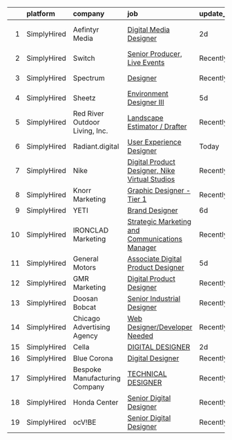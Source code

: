 

|    | platform    | company                        | job                                                                                                                                                         | update_time   | location               |
|---:|:------------|:-------------------------------|:------------------------------------------------------------------------------------------------------------------------------------------------------------|:--------------|:-----------------------|
|  1 | SimplyHired | Aefintyr Media                 | [Digital Media Designer](https://www.simplyhired.com/job/Bn0UKVgSChceRIP1j18AbhL19upQWpSnr-FRjgbkZDfMdCtoSoOewQ?q=digital+designer)                         | 2d            | Austin, TX +1 location |
|  2 | SimplyHired | Switch                         | [Senior Producer, Live Events](https://www.simplyhired.com/job/VrIHQmrD_aj2O1dYXkGq3xfaLZSerx74yDoqWpp4WDWX4d7YfW0rIA?q=digital+designer)                   | Recently      | St. Louis, MO          |
|  3 | SimplyHired | Spectrum                       | [Designer](https://www.simplyhired.com/job/0dSRwgiXxQPjWjyLX_OMl6rq3kiiFtiDoS0sMFYFBGWHDcXWqpvRNw?q=digital+designer)                                       | Recently      | Traverse City, MI      |
|  4 | SimplyHired | Sheetz                         | [Environment Designer III](https://www.simplyhired.com/job/zITHYh51mQDt-6midSKrPVidVkncXopdnYBiuRT7MPpPVSouFHp8ow?q=digital+designer)                       | 5d            | Claysburg, PA          |
|  5 | SimplyHired | Red River Outdoor Living, Inc. | [Landscape Estimator / Drafter](https://www.simplyhired.com/job/3FZw0I5Vdng0MfFrDbPuDx0Wby4ciLDRv9D1qafryf1OcAxpYxsqfQ?q=digital+designer)                  | Recently      | Paris, TX              |
|  6 | SimplyHired | Radiant.digital                | [User Experience Designer](https://www.simplyhired.com/job/021iFxMgfaPuxfNs1e8ZzHcFgynOfcMlamoGnjaPfr2XEDsI08P5Sw?q=digital+designer)                       | Today         | Remote                 |
|  7 | SimplyHired | Nike                           | [Digital Product Designer, Nike Virtual Studios](https://www.simplyhired.com/job/AqMYh3RHe9_nPkvM1-BomXGyNXG_O6mnYm_Nx7olzLc2V8Ucx8SwXg?q=digital+designer) | Recently      | Los Angeles, CA        |
|  8 | SimplyHired | Knorr Marketing                | [Graphic Designer - Tier 1](https://www.simplyhired.com/job/M9gR1VjhZqT10Jee_z6Q5pCnDgkHAUgJ50L1vcBv39RHKPiwKRDH5w?q=digital+designer)                      | Recently      | Traverse City, MI      |
|  9 | SimplyHired | YETI                           | [Brand Designer](https://www.simplyhired.com/job/CiMuVz6836Lk8Fn1pgoBIRjIDQVesOiiDiloBumdqrlwNc17tPVYKg?q=digital+designer)                                 | 6d            | Austin, TX             |
| 10 | SimplyHired | IRONCLAD Marketing             | [Strategic Marketing and Communications Manager](https://www.simplyhired.com/job/5wwG5xFRCVDBnOepdTsLnrltT_seTQlhDji2ObKskmC-26MHAQWrog?q=digital+designer) | Recently      | Fargo, ND              |
| 11 | SimplyHired | General Motors                 | [Associate Digital Product Designer](https://www.simplyhired.com/job/svgJxrUuNTHkpRGKz-5B6UBHCS32ytF3ndq3AQAMaaEnTbOfQo5xHg?q=digital+designer)             | 5d            | Remote                 |
| 12 | SimplyHired | GMR Marketing                  | [Digital Product Designer](https://www.simplyhired.com/job/sf-vigkgdsFXRkjjP_7ir4n5NCodnrXqh6ugP5TJNG7t-kGM-EmV3w?q=digital+designer)                       | Recently      | Remote                 |
| 13 | SimplyHired | Doosan Bobcat                  | [Senior Industrial Designer](https://www.simplyhired.com/job/t9gcUVNdYD9rFUci2nWQrqisloKpJ2SLm-MKmhdUTxyG4kpTA2nF5A?q=digital+designer)                     | Recently      | Bismarck, ND           |
| 14 | SimplyHired | Chicago Advertising Agency     | [Web Designer/Developer Needed](https://www.simplyhired.com/job/3WomrldDVp_gZau2C1LngZoA36zG91ldOR1uxfIywCG-c5eoqglKUw?q=digital+designer)                  | Recently      | Remote                 |
| 15 | SimplyHired | Cella                          | [DIGITAL DESIGNER](https://www.simplyhired.com/job/-OvyYI4LSc9Jatv4y1g1K2fhBIY-DN8HnmKWJE0e1gGYu-t5le8FTg?q=digital+designer)                               | 2d            | Remote                 |
| 16 | SimplyHired | Blue Corona                    | [Digital Designer](https://www.simplyhired.com/job/U2UeyiUguFQrNgtOxsMxvhlBUUBQJrh3heVfCNoQhWOYZsn7Rk7xPQ?q=digital+designer)                               | Recently      | Remote                 |
| 17 | SimplyHired | Bespoke Manufacturing Company  | [TECHNICAL DESIGNER](https://www.simplyhired.com/job/_Yt__Xbe3X5gHj-jOZvw_lJNTz3NwIdmOahW4myYgmqkFdHHHqkB3Q?q=digital+designer)                             | Recently      | Phoenix, AZ            |
| 18 | SimplyHired | Honda Center                   | [Senior Digital Designer](https://www.simplyhired.com/job/sMONFAxt3U47KWbDxPIjUb6vRFAA6G26CzqYZELf9iFTc_MQ-G8ong?q=digital+designer)                        | Recently      | California             |
| 19 | SimplyHired | ocV!BE                         | [Senior Digital Designer](https://www.simplyhired.com/job/gvxxyT47ytY4eangyiPSDk4ur0ghtf59ehEr61pyt1dXW59SRNIEog?q=digital+designer)                        | Recently      | California             |